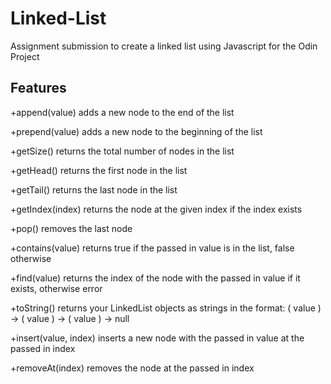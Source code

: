 # Linked-List
Assignment submission to create a linked list using Javascript for the Odin Project

## Features

+append(value) adds a new node to the end of the list

+prepend(value) adds a new node to the beginning of the list

+getSize() returns the total number of nodes in the list

+getHead() returns the first node in the list

+getTail() returns the last node in the list

+getIndex(index) returns the node at the given index if the index exists

+pop() removes the last node

+contains(value) returns true if the passed in value is in the list, false otherwise

+find(value) returns the index of the node with the passed in value if it exists, otherwise error

+toString() returns your LinkedList objects as strings in the format: ( value ) -> ( value ) -> ( value ) -> null

+insert(value, index) inserts a new node with the passed in value at the passed in index 

+removeAt(index) removes the node at the passed in index